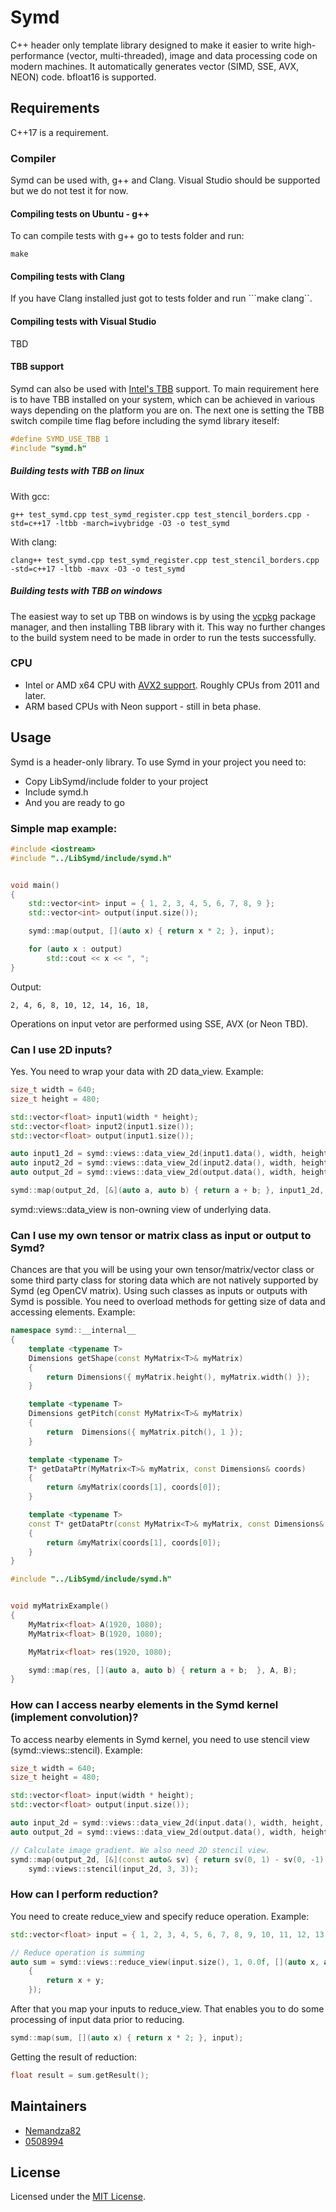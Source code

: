 # Symd
C++ header only template library designed to make it easier to write high-performance (vector, multi-threaded), image and data processing code on modern machines. It automatically generates vector (SIMD, SSE, AVX, NEON) code. bfloat16 is supported.

## Requirements

C++17 is a requirement.

### Compiler

Symd can be used with, g++ and Clang. Visual Studio should be supported but we do not test it for now.

#### Compiling tests on Ubuntu - g++

To can compile tests with g++ go to tests folder and run:

```
make
```

#### Compiling tests with Clang

If you have Clang installed just got to tests folder and run ```make clang``.

#### Compiling tests with Visual Studio

TBD

#### TBB support

Symd can also be used with [Intel's TBB](https://software.intel.com/content/www/us/en/develop/tools/oneapi/components/onetbb.html) support.
To main requirement here is to have TBB installed on your system, which can be achieved in various ways depending on the platform you are on.
The next one is setting the TBB switch compile time flag before including the symd library iteself:

```cpp
#define SYMD_USE_TBB 1
#include "symd.h"
```

##### Building tests with TBB on linux

With gcc:
```
g++ test_symd.cpp test_symd_register.cpp test_stencil_borders.cpp -std=c++17 -ltbb -march=ivybridge -O3 -o test_symd
```

With clang:
```
clang++ test_symd.cpp test_symd_register.cpp test_stencil_borders.cpp -std=c++17 -ltbb -mavx -O3 -o test_symd
```

##### Building tests with TBB on windows
The easiest way to set up TBB on windows is by using the [vcpkg](https://github.com/microsoft/vcpkg) package manager, and then installing TBB library with it.
This way no further changes to the build system need to be made in order to run the tests successfully.

### CPU

 * Intel or AMD x64 CPU with [AVX2 support](https://en.wikipedia.org/wiki/Advanced_Vector_Extensions). Roughly CPUs from 2011 and later.
 * ARM based CPUs with Neon support - still in beta phase.

## Usage
Symd is a header-only library. To use Symd in your project you need to:

 * Copy LibSymd/include folder to your project
 * Include symd.h
 * And you are ready to go

### Simple map example:

```cpp
#include <iostream>
#include "../LibSymd/include/symd.h"


void main()
{
    std::vector<int> input = { 1, 2, 3, 4, 5, 6, 7, 8, 9 };
    std::vector<int> output(input.size());

    symd::map(output, [](auto x) { return x * 2; }, input);

    for (auto x : output)
        std::cout << x << ", ";
}
```

Output:

```
2, 4, 6, 8, 10, 12, 14, 16, 18,
```

Operations on input vetor are performed using SSE, AVX (or Neon TBD).

### Can I use 2D inputs?

Yes. You need to wrap your data with 2D data_view. Example:

```cpp
size_t width = 640;
size_t height = 480;

std::vector<float> input1(width * height);
std::vector<float> input2(input1.size());
std::vector<float> output(input1.size());

auto input1_2d = symd::views::data_view_2d(input1.data(), width, height, width);
auto input2_2d = symd::views::data_view_2d(input2.data(), width, height, width);
auto output_2d = symd::views::data_view_2d(output.data(), width, height, width);

symd::map(output_2d, [&](auto a, auto b) { return a + b; }, input1_2d, input2_2d);
```

symd::views::data_view is non-owning view of underlying data.

### Can I use my own tensor or matrix class as input or output to Symd?

Chances are that you will be using your own tensor/matrix/vector class or some third party class for storing data which are not natively supported by Symd (eg OpenCV matrix). 
Using such classes as inputs or outputs with Symd is possible. You need to overload methods for getting size of data and accessing elements. Example:

```cpp
namespace symd::__internal__
{
    template <typename T>
    Dimensions getShape(const MyMatrix<T>& myMatrix)
    {
        return Dimensions({ myMatrix.height(), myMatrix.width() });
    }

    template <typename T>
    Dimensions getPitch(const MyMatrix<T>& myMatrix)
    {
        return  Dimensions({ myMatrix.pitch(), 1 });
    }

    template <typename T>
    T* getDataPtr(MyMatrix<T>& myMatrix, const Dimensions& coords)
    {
        return &myMatrix(coords[1], coords[0]);
    }

    template <typename T>
    const T* getDataPtr(const MyMatrix<T>& myMatrix, const Dimensions& coords)
    {
        return &myMatrix(coords[1], coords[0]);
    }
}

#include "../LibSymd/include/symd.h"


void myMatrixExample()
{
    MyMatrix<float> A(1920, 1080);
    MyMatrix<float> B(1920, 1080);

    MyMatrix<float> res(1920, 1080);

    symd::map(res, [](auto a, auto b) { return a + b;  }, A, B);
}
```


### How can I access nearby elements in the Symd kernel (implement convolution)?

To access nearby elements in Symd kernel, you need to use stencil view (symd::views::stencil). Example:

```cpp
size_t width = 640;
size_t height = 480;

std::vector<float> input(width * height);
std::vector<float> output(input.size());

auto input_2d = symd::views::data_view_2d(input.data(), width, height, width);
auto output_2d = symd::views::data_view_2d(output.data(), width, height, width);

// Calculate image gradient. We also need 2D stencil view.
symd::map(output_2d, [&](const auto& sv) { return sv(0, 1) - sv(0, -1); },
	symd::views::stencil(input_2d, 3, 3));
```


### How can I perform reduction?

You need to create reduce_view and specify reduce operation. Example:

```cpp
std::vector<float> input = { 1, 2, 3, 4, 5, 6, 7, 8, 9, 10, 11, 12, 13, 14, 15, 16, 17, 18 };

// Reduce operation is summing
auto sum = symd::views::reduce_view(input.size(), 1, 0.0f, [](auto x, auto y)
    {
        return x + y;
    });
```

After that you map your inputs to reduce_view. That enables you to do some processing of input data prior to reducing.

```cpp
symd::map(sum, [](auto x) { return x * 2; }, input);
```

Getting the result of reduction:

```cpp
float result = sum.getResult();
```

## Maintainers

 * [Nemandza82](https://github.com/Nemandza82)
 * [0508994](https://github.com/0508994)

## License

Licensed under the [MIT License](LICENSE).
